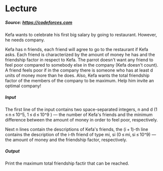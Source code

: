 # Lecture

##### **Source**: https://codeforces.com

Kefa wants to celebrate his first big salary by going to restaurant. However, he needs company.

Kefa has n friends, each friend will agree to go to the restaurant if Kefa asks. Each friend is characterized by the amount of money he has and the friendship factor in respect to Kefa. The parrot doesn't want any friend to feel poor compared to somebody else in the company (Kefa doesn't count). A friend feels poor if in the company there is someone who has at least d units of money more than he does. Also, Kefa wants the total friendship factor of the members of the company to be maximum. Help him invite an optimal company!

##### **Input**
The first line of the input contains two space-separated integers, n and d (1 ≤ n ≤ 10^5, 1 ≤ d ≤ 10^9 ) — the number of Kefa's friends and the minimum difference between the amount of money in order to feel poor, respectively.

Next n lines contain the descriptions of Kefa's friends, the (i + 1)-th line contains the description of the i-th friend of type mi, si (0 ≤ mi, si ≤ 10^9) — the amount of money and the friendship factor, respectively.

##### **Output**
Print the maximum total friendship factir that can be reached.